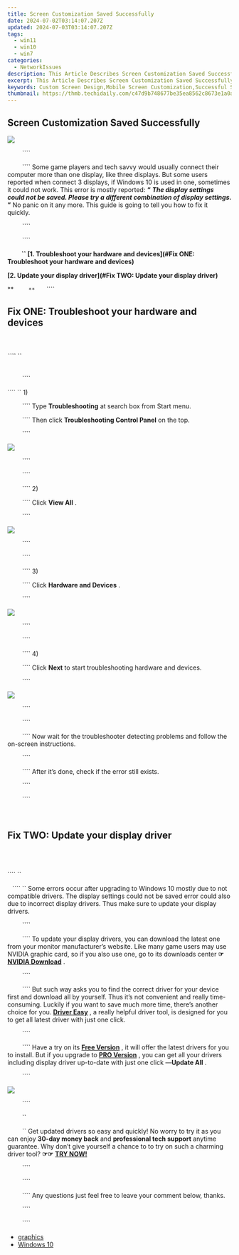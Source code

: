 ```yaml
---
title: Screen Customization Saved Successfully
date: 2024-07-02T03:14:07.207Z
updated: 2024-07-03T03:14:07.207Z
tags:
  - win11
  - win10
  - win7
categories:
  - NetworkIssues
description: This Article Describes Screen Customization Saved Successfully
excerpt: This Article Describes Screen Customization Saved Successfully
keywords: Custom Screen Design,Mobile Screen Customization,Successful Screen Personalization,High-Quality Screen Customization Services,User-Friendly Screen Interface Adjustments,Easy Custom Screen Updates,Adaptive Screen Personalization Software
thumbnail: https://thmb.techidaily.com/c47d9b748677be35ea8562c8673e1a0adea4db02bd5063809503ecb26b1549e6.jpg
---
```


## Screen Customization Saved Successfully

![](https://images.drivereasy.com/wp-content/uploads/2017/04/1.png)

```` ```` ```` ```` ```` ```` ````

```` ```` ```` ```` ```` ```` ```` Some game players and tech savvy would usually connect their computer more than one display, like three displays. But some users reported when connect 3 displays, if Windows 10 is used in one, sometimes it could not work. This error is mostly reported: **“**   _**The display settings could not be saved. Please try a different combination of display settings.**_ **”**  No panic on it any more. This guide is going to tell you how to fix it quickly.

```` ```` ```` ```` ```` ```` ````

```` ```` ```` ```` ```` ```` ````

**```` ```` ```` ```` ```` ```` `` [1\. Troubleshoot your hardware and devices](#Fix ONE: Troubleshoot your hardware and devices)**

**[2\. Update your display driver](#Fix TWO: Update your display driver)**

**```` ```` ```` ```` ```` ```` ``**`` ```` ```` ```` ```` ````

## **Fix ONE: Troubleshoot your hardware and devices**

```` ```` ```` ```` ```` ````

###### ```` ``

```` ```` ```` ```` ```` ```` ````

```` `` 1)

```` ```` ```` ```` ```` ```` ```` Type **Troubleshooting**  at search box from Start menu.

```` ```` ```` ```` ```` ```` ```` Then click **Troubleshooting Control Panel**  on the top.

```` ```` ```` ```` ```` ```` ````

![](https://images.drivereasy.com/wp-content/uploads/2017/04/2.png)

```` ```` ```` ```` ```` ```` ````

```` ```` ```` ```` ```` ```` ````

```` ```` ```` ```` ```` ```` ```` 2)

```` ```` ```` ```` ```` ```` ```` Click **View All** .

```` ```` ```` ```` ```` ```` ````

![](https://images.drivereasy.com/wp-content/uploads/2017/04/3.png)

```` ```` ```` ```` ```` ```` ````

```` ```` ```` ```` ```` ```` ````

```` ```` ```` ```` ```` ```` ```` 3)

```` ```` ```` ```` ```` ```` ```` Click **Hardware and Devices** .

```` ```` ```` ```` ```` ```` ````

![](https://images.drivereasy.com/wp-content/uploads/2017/04/4.png)

```` ```` ```` ```` ```` ```` ````

```` ```` ```` ```` ```` ```` ````

```` ```` ```` ```` ```` ```` ```` 4)

```` ```` ```` ```` ```` ```` ```` Click **Next**  to start troubleshooting hardware and devices.

```` ```` ```` ```` ```` ```` ````

![](https://images.drivereasy.com/wp-content/uploads/2017/04/5.png)

```` ```` ```` ```` ```` ```` ````

```` ```` ```` ```` ```` ```` ````

```` ```` ```` ```` ```` ```` ```` Now wait for the troubleshooter detecting problems and follow the on-screen instructions.

```` ```` ```` ```` ```` ```` ````

```` ```` ```` ```` ```` ```` ```` After it’s done, check if the error still exists.

```` ```` ```` ```` ```` ```` ````

```` ```` ```` ```` ```` ```` ````

```` ```` ```` ```` ```` ```` ```` ```` ```` ```` ```` ````

## **Fix TWO: Update your display driver**

```` ```` ```` ```` ```` ````

######

```` ``

```` ```` ```` `` Some errors occur after upgrading to Windows 10 mostly due to not compatible drivers. The display settings could not be saved error could also due to incorrect display drivers. Thus make sure to update your display drivers.

```` ```` ```` ```` ```` ```` ````

```` ```` ```` ```` ```` ```` ```` To update your display drivers, you can download the latest one from your monitor manufacturer’s website. Like many game users may use NVIDIA graphic card, so if you also use one, go to its downloads center   **☞ [NVIDIA Download](http://www.nvidia.com/Download/index.aspx)** [](http://www.nvidia.com/Download/index.aspx) .

```` ```` ```` ```` ```` ```` ````

```` ```` ```` ```` ```` ```` ```` But such way asks you to find the correct driver for your device first and download all by yourself. Thus it’s not convenient and really time-consuming. Luckily if you want to save much more time, there’s another choice for you. **[Driver Easy](https://tools.techidaily.com/drivereasy/download/)**  , a really helpful driver tool, is designed for you to get all latest driver with just one click.

```` ```` ```` ```` ```` ```` ````

```` ```` ```` ```` ```` ```` ```` Have a try on its **[Free Version](https://tools.techidaily.com/drivereasy/download/)**  , it will offer the latest drivers for you to install. But if you upgrade to [**PRO Version**](https://tools.techidaily.com/drivereasy/download/) , you can get all your drivers including display driver up-to-date with just one click —**Update All** .

```` ```` ```` ```` ```` ```` ````

![](https://images.drivereasy.com/wp-content/uploads/2017/04/6-2.png)

```` ```` ```` ```` ```` ```` ````

```` ```` ```` ```` ```` ```` ``

```` ```` ```` ```` ```` ```` ``  Get updated drivers so easy and quickly! No worry to try it as you can enjoy **30-day money back** and **professional tech support**  anytime guarantee. Why don’t give yourself a chance to to try on such a charming driver tool? **☞☞**  **[TRY NOW!](https://tools.techidaily.com/drivereasy/download/)**

```` ```` ```` ```` ```` ```` ````

```` ```` ```` ```` ```` ```` ````

```` ```` ```` ```` ```` ```` ```` Any questions just feel free to leave your comment below, thanks.

```` ```` ```` ```` ```` ```` ````

```` ```` ```` ```` ```` ```` ````

* [graphics](https://tools.techidaily.com/drivereasy/download/)
* [Windows 10](https://tools.techidaily.com/drivereasy/download/)

<ins class="adsbygoogle"
     style="display:block"
     data-ad-format="autorelaxed"
     data-ad-client="ca-pub-7571918770474297"
     data-ad-slot="1223367746"></ins>



<ins class="adsbygoogle"
     style="display:block"
     data-ad-client="ca-pub-7571918770474297"
     data-ad-slot="8358498916"
     data-ad-format="auto"
     data-full-width-responsive="true"></ins>


